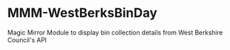 # MMM-WestBerksBinDay
Magic Mirror Module to display bin collection details from West Berkshire Council's API
